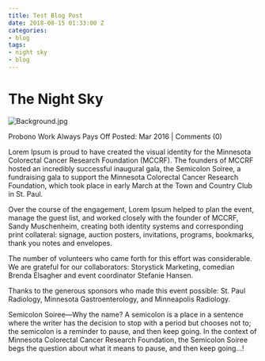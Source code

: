 ```yaml
---
title: Test Blog Post
date: 2018-08-15 01:33:00 Z
categories:
- blog
tags:
- night sky
- blog
---
```


# **The Night Sky**

![Background.jpg](/uploads/Background.jpg)

Probono Work Always Pays Off
Posted: Mar 2016 | Comments (0)

Lorem Ipsum is proud to have created the visual identity for the Minnesota Colorectal Cancer Research Foundation (MCCRF). The founders of MCCRF hosted an incredibly successful inaugural gala, the Semicolon Soiree, a fundraising gala to support the Minnesota Colorectal Cancer Research Foundation, which took place in early March at the Town and Country Club in St. Paul.

Over the course of the engagement, Lorem Ipsum helped to plan the event, manage the guest list, and worked closely with the founder of MCCRF, Sandy Muschenheim, creating both identity systems and corresponding print collateral: signage, auction posters, invitations, programs, bookmarks, thank you notes and envelopes.

The number of volunteers who came forth for this effort was considerable. We are grateful for our collaborators: Storystick Marketing, comedian Brenda Elsagher and event coordinator Stefanie Hansen.

Thanks to the generous sponsors who made this event possible: St. Paul Radiology, Minnesota Gastroenterology, and Minneapolis Radiology.

Semicolon Soiree—Why the name? A semicolon is a place in a sentence where the writer has the decision to stop with a period but chooses not to; the semicolon is a reminder to pause, and then keep going. In the context of Minnesota Colorectal Cancer Research Foundation, the Semicolon Soiree begs the question about what it means to pause, and then keep going...!